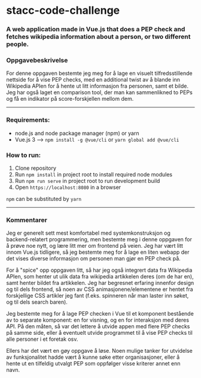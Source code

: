 # stacc-code-challenge
### A web application made in Vue.js that does a PEP check and fetches wikipedia information about a person, or two different people. 

### Oppgavebeskrivelse
For denne oppgaven bestemte jeg meg for å lage en visuelt tilfredsstillende nettside for å vise PEP checks, med en additional twist av å blande inn Wikipedia APIen for å hente ut litt informasjon fra personen, samt et bilde. Jeg har også laget en comparison tool, der man kan sammenlikned to PEPs og få en indikator på score-forskjellen mellom dem.

---

### Requirements:
- node.js and node package manager (npm) or yarn
- Vue.js 3  --> ``npm install -g @vue/cli`` or ``yarn global add @vue/cli``

### How to run:
1. Clone repository
2. Run ``npm install`` in project root to install required node modules
3. Run ``npm run serve`` in project root to run development build
4. Open ``https://localhost:8080`` in a browser 

``npm`` can be substituted by ``yarn``

---

### Kommentarer
Jeg er generelt sett mest komfortabel med systemkonstruksjon og backend-relatert programmering, men bestemte meg i denne oppgaven for å prøve noe nytt, og lære litt mer om frontend på veien. Jeg har vært litt innom Vue.js tidligere, så jeg bestemte meg for å lage en liten webapp der det vises diverse informasjon om personen man gjør en PEP check på. 

For å "spice" opp oppgaven litt, så har jeg også integrert data fra Wikipedia APIen, som henter ut ulik data fra wikipedia artikkelen deres (om de har en), samt henter bildet fra artikkelen. Jeg har begresnet erfaring innenfor design og til dels frontend, så noen av CSS animasjonene/elementene er hentet fra forskjellige CSS artikler jeg fant (f.eks. spinneren når man laster inn søket, og til dels search baren). 

Jeg bestemte meg for å lage PEP checken i Vue til et komponent bestående av to separate komponent: en for visning, og en for interaksjon med deres API. På den måten, så var det lettere å utvide appen med flere PEP checks på samme side, eller å eventuelt utvide programmet til å vise PEP checks til alle personer i et foretak osv. 

Ellers har det vært en gøy oppgave å løse. Noen mulige tanker for utvidelse av funksjonalitet hadde vært å kunne søke etter organisasjoner, eller å hente ut en tilfeldig utvalgt PEP som oppfølger visse kriterer annet enn navn.
